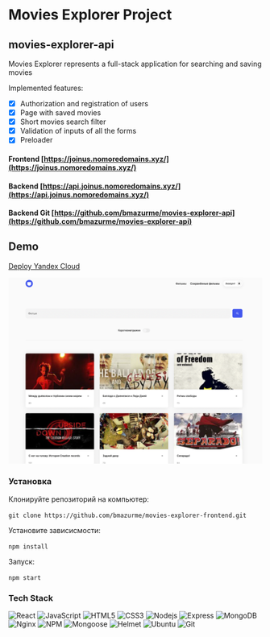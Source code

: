 # Movies Explorer Project
## movies-explorer-api

Movies Explorer represents a full-stack application for searching and saving movies

Implemented features:
- [X] Authorization and registration of users
- [X] Page with saved movies
- [X] Short movies search filter
- [X] Validation of inputs of all the forms
- [X] Preloader

#### Frontend [https://joinus.nomoredomains.xyz/](https://joinus.nomoredomains.xyz/)
#### Backend [https://api.joinus.nomoredomains.xyz/](https://api.joinus.nomoredomains.xyz/)
#### Backend Git [https://github.com/bmazurme/movies-explorer-api](https://github.com/bmazurme/movies-explorer-api)

## Demo

[Deploy Yandex Cloud](https://joinus.nomoredomains.xyz/)

![Alt-текст](https://github.com/bmazurme/movies-explorer-frontend/blob/main/src/images/cover.png "demo")

### Установка
Клонируйте репозиторий на компьютер:

`git clone https://github.com/bmazurme/movies-explorer-frontend.git`

Установите зависисмости:

`npm install`

Запуск:

`npm start`

### Tech Stack
![React](https://img.shields.io/badge/-React-black?style=flat-square&logo=react)
![JavaScript](https://img.shields.io/badge/-JavaScript-black?style=flat-square&logo=javascript)
![HTML5](https://img.shields.io/badge/-HTML5-E34F26?style=flat-square&logo=html5&logoColor=white)
![CSS3](https://img.shields.io/badge/-CSS3-1572B6?style=flat-square&logo=css3)
![Nodejs](https://img.shields.io/badge/-Nodejs-black?style=flat-square&logo=Node.js)
![Express](https://img.shields.io/badge/-Express-black?style=flat-square&logo=express)
![MongoDB](https://img.shields.io/badge/-MongoDB-black?style=flat-square&logo=mongodb)
![Nginx](https://img.shields.io/badge/-Nginx-black?style=flat-square&logo=nginx)
![NPM](https://img.shields.io/badge/-NPM-black?style=flat-square&logo=npm)
![Mongoose](https://img.shields.io/badge/-Mongoose-black?style=flat-square&logo=mongoose)
![Helmet](https://img.shields.io/badge/-Helmet-black?style=flat-square&logo=helmet)
![Ubuntu](https://img.shields.io/badge/-Ubuntu-black?style=flat-square&logo=ubuntu)
![Git](https://img.shields.io/badge/-Git-black?style=flat-square&logo=git)

